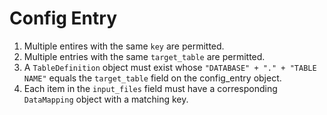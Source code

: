 # Config Entry

1. Multiple entires with the same `key` are permitted.
2. Multiple entries with the same `target_table` are permitted.
3. A `TableDefinition` object must exist whose `"DATABASE" + "." + "TABLE NAME"` equals the `target_table` field on the config_entry object.
4. Each item in the `input_files` field must have a corresponding `DataMapping` object with a matching key.